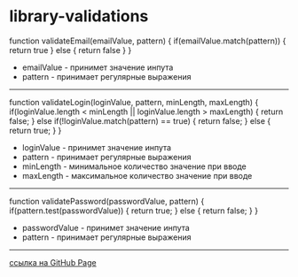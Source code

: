 # library-validations

function validateEmail(emailValue, pattern) {
  if(emailValue.match(pattern)) {
    return true
  } else {
    return false
  }
}
* emailValue - принимет значение инпута
* pattern - принимает регулярные выражения

___
function validateLogin(loginValue, pattern, minLength, maxLength) {
  if(loginValue.length < minLength || loginValue.length > maxLength) {
    return false;
  } else if(!loginValue.match(pattern) == true) {
    return false;
  } else {
    return true;
  }
}
* loginValue - принимет значение инпута
* pattern - принимает регулярные выражения
* minLength - минимальное количество значение при вводе
* maxLength - максимальное количество значение при вводе
___
function validatePassword(passwordValue, pattern) {
  if(pattern.test(passwordValue)) {
    return true;
  } else {
    return false;
  }
}

* passwordValue - принимет значение инпута
* pattern - принимает регулярные выражения
___
[ссылка на GitHub Page](
https://pretya.github.io/form-validate-page/)
